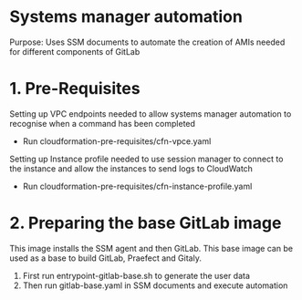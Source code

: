 # Systems manager automation

Purpose: Uses SSM documents to automate the creation of AMIs needed for different components of GitLab

# 1. Pre-Requisites

Setting up VPC endpoints needed to allow systems manager automation to recognise when a command has been completed

* Run cloudformation-pre-requisites/cfn-vpce.yaml

Setting up Instance profile needed to use session manager to connect to the instance and allow the instances to send logs to CloudWatch

* Run cloudformation-pre-requisites/cfn-instance-profile.yaml

# 2. Preparing the base GitLab image

This image installs the SSM agent and then GitLab. This base image can be used as a base to build GitLab, Praefect and Gitaly.

1. First run entrypoint-gitlab-base.sh to generate the user data
2. Then run gitlab-base.yaml in SSM documents and execute automation